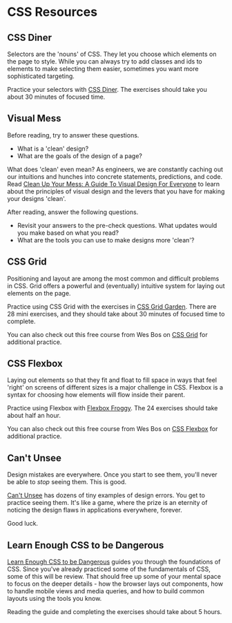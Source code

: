 # CSS Resources

## CSS Diner

Selectors are the 'nouns' of CSS. They let you choose which elements on the page
to style. While you can always try to add classes and ids to elements to make
selecting them easier, sometimes you want more sophisticated targeting.

Practice your selectors with <a href="https://flukeout.github.io/"
target="_blank">CSS Diner</a>. The exercises should take you about 30 minutes of
focused time.

## Visual Mess

Before reading, try to answer these questions.

- What is a 'clean' design?
- What are the goals of the design of a page?

What does 'clean' even mean? As engineers, we are constantly caching out our
intuitions and hunches into concrete statements, predictions, and code. Read <a
href="http://www.visualmess.com/" target="_blank">Clean Up Your Mess: A Guide To
Visual Design For Everyone</a> to learn about the principles of visual design
and the levers that you have for making your designs 'clean'.

After reading, answer the following questions.

- Revisit your answers to the pre-check questions. What updates would you make based on what you read?
- What are the tools you can use to make designs more 'clean'?

## CSS Grid

Positioning and layout are among the most common and difficult problems in CSS.
Grid offers a powerful and (eventually) intuitive system for laying out elements
on the page.

Practice using CSS Grid with the exercises in <a
href="http://cssgridgarden.com/" target="_blank">CSS Grid Garden</a>. There are
28 mini exercises, and they should take about 30 minutes of focused time to
complete.

You can also check out this free course from Wes Bos on <a
href="https://cssgrid.io/" target="_blank">CSS Grid</a> for additional practice.

## CSS Flexbox

Laying out elements so that they fit and float to fill space in ways that feel
'right' on screens of different sizes is a major challenge in CSS. Flexbox is a
syntax for choosing how elements will flow inside their parent.

Practice using Flexbox with <a href="https://flexboxfroggy.com/"
target="_blank">Flexbox Froggy</a>. The 24 exercises should take about half an
hour.

You can also check out this free course from Wes Bos on <a
href="http://flexbox.io/" target="_blank">CSS Flexbox</a> for additional
practice.

## Can't Unsee

Design mistakes are everywhere. Once you start to see them, you'll never be able
to _stop_ seeing them. This is good.

<a href="https://cantunsee.space/" target="_blank">Can't Unsee</a> has dozens of
tiny examples of design errors. You get to practice seeing them. It's like a
game, where the prize is an eternity of noticing the design flaws in
applications everywhere, forever.

Good luck.

## Learn Enough CSS to be Dangerous

<a href="https://www.learnenough.com/css-and-layout-tutorial/introduction"
target="_blank">Learn Enough CSS to be Dangerous</a> guides you through the
foundations of CSS. Since you've already practiced some of the fundamentals of
CSS, some of this will be review. That should free up some of your mental space
to focus on the deeper details - how the browser lays out components, how to
handle mobile views and media queries, and how to build common layouts using the
tools you know.

Reading the guide and completing the exercises should take about 5 hours.
